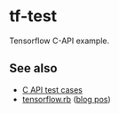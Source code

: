 # tf-test

Tensorflow C-API example.

## See also

* [C API test cases](https://github.com/tensorflow/tensorflow/blob/master/tensorflow/c/c_api_test.cc)
* [tensorflow.rb](https://github.com/somaticio/tensorflow.rb) ([blog pos](https://medium.com/@Arafat./introducing-tensorflow-ruby-api-e77a477ff16e))
